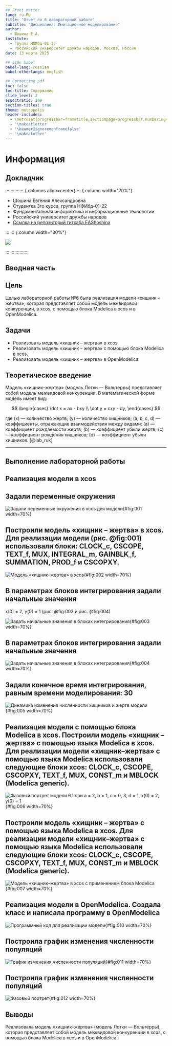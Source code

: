 ```yaml
---
## Front matter
lang: ru-RU
title: "Отчет по 6 лабораторной работе"
subtitle: "Дисциплина: Имитационное моделирование"
author:
  - Шошина Е.А.
institute:
  - Группа НФИбд-01-22
  - Российский университет дружбы народов, Москва, Россия
date: 13 марта 2025

## i18n babel
babel-lang: russian
babel-otherlangs: english

## Formatting pdf
toc: false
toc-title: Содержание
slide_level: 2
aspectratio: 169
section-titles: true
theme: metropolis
header-includes:
  - \metroset{progressbar=frametitle,sectionpage=progressbar,numbering=fraction}
  - '\makeatletter'
  - '\beamer@ignorenonframefalse'
  - '\makeatother'
---
```


# Информация

## Докладчик

:::::::::::::: {.columns align=center}
::: {.column width="70%"}

  * Шошина Евгения Александровна
  * Студентка 3го курса, группа НФИбд-01-22
  * Фундаментальная информатика и информационные технологии
  * Российский университет дружбы народов
  * [Ссылка на репозиторий гитхаба EAShoshina](https://github.com/eashoshina/study_2024-2025_simmod)

:::
::: {.column width="30%"}

![](./image/avatar.jpg)

:::
::::::::::::::

## Вводная часть

## Цель

Целью лабораторной работы №6 была реализация модели «хищник – жертва», которая представляет собой модель межвидовой конкуренции, в xcos, с помощью блока Modelica в xcos и в OpenModelica.

## Задачи

- Реализовать модель «хищник – жертва» в xcos.
- Реализовать модель «хищник – жертва» с помощью блока Modelica в xcos.
- Реализовать модель «хищник – жертва» в OpenModelica.

## Теоретическое введение

Модель «хищник–жертва» (модель Лотки — Вольтерры) представляет собой модель межвидовой конкуренции. В математической форме модель имеет вид:

$$
\begin{cases}
  \dot x = ax - bxy \\
  \dot y = cxy - dy,
\end{cases}
$$

где \(x\) — количество жертв; \(y\) — количество хищников; \(a, b, c, d\) — коэффициенты, отражающие взаимодействия между видами: \(a\) — коэффициент рождаемости жертв; \(b\) — коэффициент убыли жертв; \(c\) — коэффициент рождения хищников; \(d\) — коэффициент убыли хищников. [@lab_ruk]

---

## Выполнение лабораторной работы

## Реализация модели в xcos

## Задали переменные окружения

![Задали переменные окружения в xcos для модели](image/1.jpg){#fig:001 width=70%}

## Построили модель «хищник – жертва» в xcos. Для реализации модели (рис. @fig:001) использовали блоки: CLOCK_c, CSCOPE, TEXT_f, MUX, INTEGRAL_m, GAINBLK_f, SUMMATION, PROD_f и CSCOPXY.

![Модель «хищник–жертва» в xcos](image/2.jpg){#fig:002 width=70%}

## В параметрах блоков интегрирования задали начальные значения

x(0) = 2, y(0) = 1 (рис. @fig:003 и рис. @fig:004)

![Задать начальные значения в блоках интегрирования](image/3_1.jpg){#fig:003 width=70%}

## В параметрах блоков интегрирования задали начальные значения

![Задать начальные значения в блоках интегрирования](image/3_2.jpg){#fig:004 width=70%}

## Задали конечное время интегрирования, равным времени моделирования: 30

![Динамика изменения численности хищников и жертв модели](image/4.jpg){#fig:005 width=70%}

## Реализация модели с помощью блока Modelica в xcos. Построили модель «хищник – жертва» с помощью языка Modelica в xcos. Для реализации модели «хищник–жертва» с помощью языка Modelica использовали следующие блоки xcos: CLOCK_c, CSCOPE, CSCOPXY, TEXT_f, MUX, CONST_m и MBLOCK (Modelica generic).

![Фазовый портрет модели 6.1 при a = 2, b = 1, c = 0, 3, d = 1, x(0) = 2, y(0) = 1](image/5.jpg){#fig:006 width=70%}

## Построили модель «хищник – жертва» с помощью языка Modelica в xcos. Для реализации модели «хищник–жертва» с помощью языка Modelica использовали следующие блоки xcos: CLOCK_c, CSCOPE, CSCOPXY, TEXT_f, MUX, CONST_m и MBLOCK (Modelica generic).

![Модель «хищник–жертва» в xcos с применением блока Modelica](image/6.jpg){#fig:007 width=70%}

## Реализация модели в OpenModelica. Создала класс и написала программу в OpenModelica

![Программный код для реализации модели](image/7_2.jpg){#fig:010 width=70%}

## Построила график изменения численности популяций

![График изменения численности популяций](image/8.jpg){#fig:011 width=70%}

## Построила график изменения численности популяций

![Фазовый портрет](image/9.jpg){#fig:012 width=70%}

## Выводы

Реализовала модель «хищник–жертва» (модель Лотки — Вольтерры), которая представляет собой модель межвидовой конкуренции в xcos, с помощью блока Modelica в xcos и в OpenModelica.
